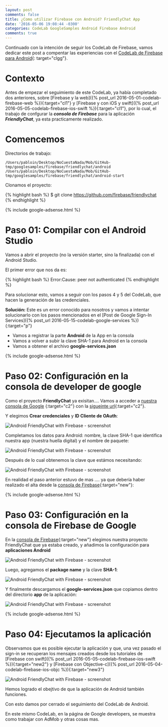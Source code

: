 ```yaml
---
layout: post
comments: false
title: ¿Como utilizar Firebase con Android? FriendlyChat App
date: '2016-05-06 19:08:44 -0300'
categories: CodeLab GoogleSamples Android Firebase Android
comments: true
---
```


Continuado con la intención de seguir los CodeLab de Firebase, vamos dedicar este post a compentar las experiencias con el [CodeLab de Firebase para Android](https://codelabs.developers.google.com/codelabs/firebase-android/index.html?index=..%2F..%2Findex#0){: target="clgg"}.

# Contexto

Antes de empezar el seguimiento de este CodeLab, ya había completado dos anteriores, sobre [Firebase y la web]({% post_url 2016-05-01-codelab-firebase-web %}){:target="cl1"} y [Firebase y con iOS y swift]({% post_url 2016-05-05-codelab-firebase-ios-swift %}){:target="cl1"}, por lo cual, el trabajo de confgurar la **_consola de Firebase_** para la aplicación **_FriendlyChat_**, ya esta practicamente realizado.

# Comencemos

Directorios de trabajo:

```
/Users/pabloin/Desktop/NoCuestaNada/Mob/GitHub-tmp/googlesamples/firebase/friendlychat/android
/Users/pabloin/Desktop/NoCuestaNada/Mob/GitHub-tmp/googlesamples/firebase/friendlychat/android-start
```

Clonamos el proyecto:

{% highlight bash %} $ git clone https://github.com/firebase/friendlychat {% endhighlight %}

{% include google-adsense.html %}<br>

# Paso 01: Compilar con el Android Studio

Vamos a abrir el proyecto (no la versión starter, sino la finalizada) con el Android Studio.

El primer error que nos da es:

{% highlight bash %} Error:Cause: peer not authenticated {% endhighlight %}

Para solucionar esto, vamos a seguir con los pasos 4 y 5 del CodeLab, que hacen la generación de las credenciales.

**Solución:** Este es un error conocido para nosotros y vamos a intentar solucionarlo con los pasos mencionados en el [Post de Google Sign-In Services]({% post_url 2016-05-15-codelab-google-services %}){:target="p"}

- Vamos a registrar la parte **Android** de la App en la consola
- Vamos a volver a subir la clave SHA-1 para Android en la consola
- Vamos a obtener el archivo **google-services.json**

{% include google-adsense.html %}<br>

# Paso 02: Configuración en la consola de developer de google

Como el proyecto **FriendlyChat** ya exisitan.... Vamos a acceder a [nuestra consola de Google](https://console.developers.google.com/apis/credentials?project=) {:target="c2"} con la [sigueinte url](https://console.developers.google.com/apis/credentials?project=){:target="c2"}.

Y elegimos **Crear credenciales** y **ID Cliente de OAuth**:

![Android FriendlyChat with Firebase - screenshot](/assets/post_011_img1.png)

Completamos los datos para Android: nombre, la clave SHA-1 que identifica nuestra app (nuestra huella digital) y el nombre de paquete:

![Android FriendlyChat with Firebase - screenshot](/assets/post_011_img2.png)

Después de lo cual obtenemos la clave que estámos necesitando:

![Android FriendlyChat with Firebase - screenshot](/assets/post_011_img4.png)

En realidad el paso anterior estuvo de mas .... ya que debería haber realizado el alta desde la [consola de Firebase](https://console.firebase.google.com/){:target="new"}:

{% include google-adsense.html %}<br>

# Paso 03: Configuración en la consola de Firebase de Google

En la [consola de Firebase](https://console.firebase.google.com/){:target="new"} elegimos nuestra proyecto FriendlyChat que ya estaba creado, y añadimos la configuración para **aplicaciones Android**

![Android FriendlyChat with Firebase - screenshot](/assets/post_011_img5.png)

Luego, agregamos el **package name** y la clave **SHA-1**:

![Android FriendlyChat with Firebase - screenshot](/assets/post_011_img6.png)

Y finalmente descargamos el **google-services.json** que copiamos dentro del directorio **app** de la aplicación:

![Android FriendlyChat with Firebase - screenshot](/assets/post_011_img7.png)

{% include google-adsense.html %}<br>

# Paso 04: Ejecutamos la aplicación

Observamos que es posible ejecutar la aplicación y que, una vez pasado el sign-in se recuperan los mensajes creados desde los tutoriales de [Firebase con swift]({% post_url 2016-05-05-codelab-firebase-ios-swift %}){:target="new2"} y [Firebase con Objective-c]({% post_url 2016-05-04-codelab-firebase-ios-objc %}){:target="new3"}

![Android FriendlyChat with Firebase - screenshot](/assets/post_011_img8.png)

Hemos logrado el obejtivo de que la aplicación de Android también funciones.

Con esto damos por cerrado el seguimiento del CodeLab de Android.

En este mismo CodeLab, en la página de Google developers, se muestra como trabajar con AdMob y otras cosas mas.
